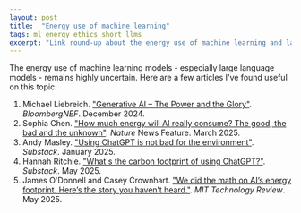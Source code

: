 ```yaml
---
layout: post
title:  "Energy use of machine learning"
tags: ml energy ethics short llms
excerpt: "Link round-up about the energy use of machine learning and large language models."
---
```


The energy use of machine learning models - especially large language models - remains highly uncertain.
Here are a few articles I've found useful on this topic:

 1. Michael Liebreich. ["Generative AI – The Power and the Glory"](https://about.bnef.com/blog/liebreich-generative-ai-the-power-and-the-glory/). _BloombergNEF_. December 2024.
 2. Sophia Chen. ["How much energy will AI really consume? The good, the bad and the unknown"](https://www.nature.com/articles/d41586-025-00616-z). _Nature_ News Feature. March 2025.
 3. Andy Masley. ["Using ChatGPT is not bad for the environment"](https://andymasley.substack.com/p/individual-ai-use-is-not-bad-for). _Substack_. January 2025.
 4. Hannah Ritchie. ["What's the carbon footprint of using ChatGPT?"](https://www.sustainabilitybynumbers.com/p/carbon-footprint-chatgpt). _Substack_. May 2025.
 5. James O'Donnell and Casey Crownhart. ["We did the math on AI’s energy footprint. Here’s the story you haven’t heard."](https://www.technologyreview.com/2025/05/20/1116327/ai-energy-usage-climate-footprint-big-tech/). _MIT Technology Review_. May 2025.
